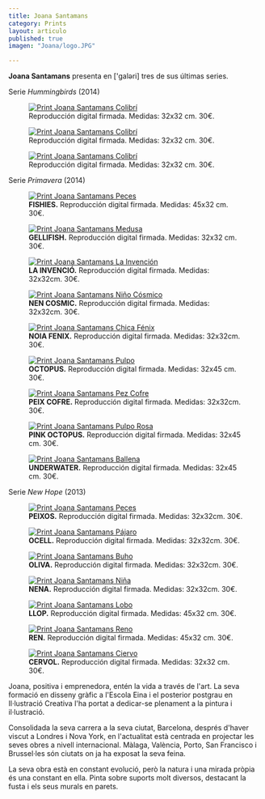```yaml
---
title: Joana Santamans
category: Prints
layout: articulo
published: true
imagen: "Joana/logo.JPG"

---
```


**Joana Santamans** presenta en ['galəri] tres de sus últimas series. 

Serie _Hummingbirds_ (2014) 

<div class="figure-group">
<figure>
	<a href="/images/Joana/humingbird love 01.jpg"><img src="/images/Joana/humingbird love 01.jpg" alt="Print Joana Santamans Colibrí"></a>
	<figcaption>
	Reproducción digital firmada. Medidas: 32x32 cm. 30€.</figcaption>
</figure>

<figure>
	<a href="/images/Joana/humingbird love 02.jpg"><img src="/images/Joana/humingbird love 02.jpg" alt="Print Joana Santamans Colibrí"></a>
	<figcaption>
	Reproducción digital firmada. Medidas: 32x32 cm. 30€.</figcaption>
</figure>

<figure>
	<a href="/images/Joana/humingbird love 04.jpg"><img src="/images/Joana/humingbird love 04.jpg" alt="Print Joana Santamans Colibrí"></a>
	<figcaption>
  Reproducción digital firmada. Medidas: 32x32 cm. 30€.</figcaption>
	</figcaption>
</figure>
</div>

Serie _Primavera_ (2014)

<div class="figure-group">
<figure>
	<a href="/images/Joana/fishies.jpg"><img src="/images/Joana/fishies.jpg" alt="Print Joana Santamans Peces"></a>
	<figcaption> <b>FISHIES.</b>
	Reproducción digital firmada. Medidas: 45x32 cm. 30€.</figcaption>
</figure>

<figure>
	<a href="/images/Joana/gellifish.jpg"><img src="/images/Joana/gellifish.jpg" alt="Print Joana Santamans Medusa"></a>
	<figcaption><b>GELLIFISH.</b>
	Reproducción digital firmada. Medidas: 32x32 cm. 30€.</figcaption>
</figure>

<figure>
	<a href="/images/Joana/lainvencion.jpg"><img src="/images/Joana/lainvencion.jpg" alt="Print Joana Santamans La Invención"></a>
	<figcaption><b>LA INVENCIÓ.</b>
	Reproducción digital firmada. Medidas: 32x32cm. 30€.</figcaption>
</figure>

<figure>
	<a href="/images/Joana/nencosmic.jpg"><img src="/images/Joana/nencosmic.jpg" alt="Print Joana Santamans Niño Cósmico"></a>
	<figcaption><b>NEN COSMIC.</b>
	   Reproducción digital firmada. Medidas: 32x32cm. 30€.</figcaption>
</figure>

<figure>
	<a href="/images/Joana/noia_fenix.jpg"><img src="/images/Joana/noia_fenix.jpg" alt="Print Joana Santamans Chica Fénix"></a>
	<figcaption><b>NOIA FENIX.</b>
	Reproducción digital firmada. Medidas: 32x32cm. 30€.</figcaption>
</figure>

<figure>
	<a href="/images/Joana/octopuscolor.jpg"><img src="/images/Joana/octopuscolor.jpg" alt="Print Joana Santamans Pulpo"></a>
	<figcaption><b>OCTOPUS.</b>
	Reproducción digital firmada. Medidas: 32x45 cm. 30€.</figcaption>
</figure>

<figure>
	<a href="/images/Joana/peixcofre.jpg"><img src="/images/Joana/peixcofre.jpg" alt="Print Joana Santamans Pez Cofre"></a>
	<figcaption><b>PEIX COFRE.</b>
	Reproducción digital firmada. Medidas: 32x32cm. 30€.</figcaption>
	</figcaption>
</figure>

<figure>
	<a href="/images/Joana/pink octopus.jpg"><img src="/images/Joana/pink octopus.jpg" alt="Print Joana Santamans Pulpo Rosa"></a>
	<figcaption><b>PINK OCTOPUS.</b>
 Reproducción digital firmada. Medidas: 32x45 cm. 30€.</figcaption>
</figure>

<figure>
	<a href="/images/Joana/underwater.jpg"><img src="/images/Joana/underwater.jpg" alt="Print Joana Santamans Ballena"></a>
	<figcaption><b>UNDERWATER.</b>
	Reproducción digital firmada. Medidas: 32x45 cm. 30€.</figcaption>
</figure>
</div>

Serie _New Hope_ (2013)

<div class="figure-group">
<figure>
	<a href="/images/Joana/peixos.jpg"><img src="/images/Joana/peixos.jpg" alt="Print Joana Santamans Peces"></a>
	<figcaption><b>PEIXOS.</b>
	Reproducción digital firmada. Medidas: 32x32cm. 30€.</figcaption>
</figure>
<figure>
	<a href="/images/Joana/ocell.jpg"><img src="/images/Joana/ocell.jpg" alt="Print Joana Santamans Pájaro"></a>
	<figcaption><b>OCELL.</b>
Reproducción digital firmada. Medidas: 32x32cm. 30€.</figcaption>
</figure>
	

<figure>
	<a href="/images/Joana/oliva.jpg"><img src="/images/Joana/oliva.jpg" alt="Print Joana Santamans Buho"></a>
	<figcaption><b>OLIVA.</b>
Reproducción digital firmada. Medidas: 32x32cm. 30€.</figcaption>
</figure>

<figure>
	<a href="/images/Joana/nena.jpg"><img src="/images/Joana/nena.jpg" alt="Print Joana Santamans Niña"></a>
	<figcaption><b>NENA.</b>
Reproducción digital firmada. Medidas: 32x32cm. 30€.</figcaption>
</figure>
	
<figure>
	<a href="/images/Joana/llop.jpg"><img src="/images/Joana/llop.jpg" alt="Print Joana Santamans Lobo"></a>
	<figcaption><b>LLOP.</b>
	  Reproducción digital firmada. Medidas: 45x32 cm. 30€.</figcaption>
</figure>

<figure>
	<a href="/images/Joana/REN.jpg"><img src="/images/Joana/REN.jpg" alt="Print Joana Santamans Reno"></a>
	<figcaption><b>REN.</b>
	  Reproducción digital firmada. Medidas: 45x32 cm. 30€.</figcaption>
</figure>
</div>

<figure>
	<a href="/images/Joana/CERVOL.jpg"><img src="/images/Joana/CERVOL.jpg" alt="Print Joana Santamans Ciervo"></a>
	<figcaption><b>CERVOL.</b>
	  Reproducción digital firmada. Medidas: 32x32 cm. 30€.</figcaption>
</figure>
Joana, positiva i emprenedora, entén la vida a través de l'art. La seva formació en disseny gràfic a l'Escola Eina i el posterior postgrau en Il·lustració Creativa l'ha portat a dedicar-se plenament a la pintura i il·lustració.

Consolidada la seva carrera a la seva ciutat, Barcelona, després d'haver viscut a Londres i Nova York, en l'actualitat està centrada en projectar les seves obres a nivell internacional. Màlaga, València, Porto, San Francisco i Brussel·les són ciutats on ja ha exposat la seva feina.

La seva obra està en constant evolució, però la natura i una mirada pròpia és una constant en ella. Pinta sobre suports molt diversos, destacant la fusta i els seus murals en parets.

